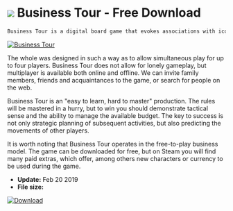 # ![](https://cdn.softexe.net/static/icon/win.gif) Business Tour  - Free Download

```sh
Business Tour is a digital board game that evokes associations with iconic Monopoly because of the appearance of the board itself and the rules of the game.
```
[![Business Tour](https://gallery.dpcdn.pl/imgc/Tools/89857/g_-_420x350_1.5_-_x31495d6f-f89c-4fb8-8629-517d84a18126.jpg)](https://softexe.net/win/games-entertainment/strategies/business-tour:aRfp.html)

The whole was designed in such a way as to allow simultaneous play for up to four players. Business Tour does not allow for lonely gameplay, but multiplayer is available both online and offline. We can invite family members, friends and acquaintances to the game, or search for people on the web.
 
 Business Tour is an "easy to learn, hard to master" production. The rules will be mastered in a hurry, but to win you should demonstrate tactical sense and the ability to manage the available budget. The key to success is not only strategic planning of subsequent activities, but also predicting the movements of other players.
 
 It is worth noting that Business Tour operates in the free-to-play business model. The game can be downloaded for free, but on Steam you will find many paid extras, which offer, among others new characters or currency to be used during the game.


- **Update:** Feb 20 2019
- **File size:** 

[![Download](https://cdn.softexe.net/static/img/download.png)](https://softexe.net/win/games-entertainment/strategies/business-tour:aRfp.html)

